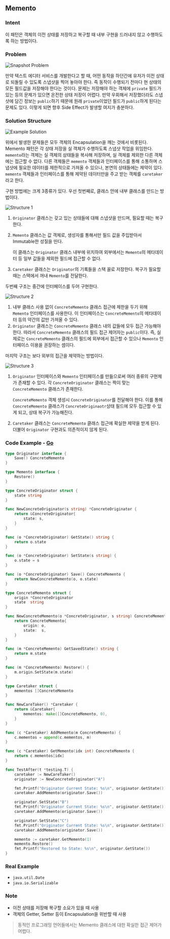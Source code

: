 ## Memento

### Intent

이 패턴은 객체의 이전 상태를 저장하고 복구할 때 내부 구현을 드러내지 않고 수행하도록 하는 방법이다.

### Problem

![Snapshot Problem[^1]](images/memento-problem2-en.png)

만약 텍스트 에디터 서비스를 개발한다고 할 때, 어떤 동작을 하던간에 유저가 이전 상태로 되돌릴 수 있도록 스냅샷을 찍어 놓아야 한다. 즉 동작이 수행되기 전마다 현 상태의 모든 필드값을 저장해야 한다는 것이다. 문제는 저장해야 하는 객체에 `private` 필드가 있는 등의 문제가 있으면 온전한 상태 저장이 어렵다. 만약 우회해서 저장했더라도 스냅샷에 담긴 정보는 `public`하기 때문에 원래 `private`이었던 필드가 `public`하게 된다는 문제도 있다. 이렇게 되면 향후 Side Effect가 발생할 여지가 충분하다.

### Solution Structure

![Example Solution[^1]](images/memento-solution-en.png)

위에서 발생한 문제들은 모두 객체의 Encapsulation을 깨는 것에서 비롯된다. Memento 패턴은 각 상태 저장을 실 객체가 수행하도록 스냅샷 작업을 위임한다. `memento`라는 객체는 실 객체의 상태들을 복사해 저장하며, 실 객체를 제외한 다른 객체에는 접근할 수 없다. 다른 객체들은 `memento` 객체들과 인터페이스를 통해 소통하며 스냅샷에 필요한 데이터를 제한적으로 가져올 수 있으나, 본연의 상태들에는 제약이 있다. `memento` 객체들과 인터페이스를 통해 제약된 데이터만을 주고 받는 객체를 `caretaker`라고 한다.

구현 방법에는 크게 3종류가 있다. 우선 첫번째로, 클래스 안에 내부 클래스를 만드는 방법이다.

![Structure 1[^1]](images/memento-structure1.png)

1. `Originator` 클래스는 갖고 있는 상태들에 대해 스냅샷을 만드며, 필요할 때는 복구한다.

2. `Memento` 클래스는 값 객체로, 생성자를 통해서만 필드 값을 주입받아서 Immutable한 성질을 띤다.

   이 클래스는 `Originator` 클래스 내부에 위치하여 외부에서는 `Memento`의 메타데이터 등 일부 값들을 제외한 필드에 접근할 수 없다.

3. `Caretaker` 클래스는 `Originator`의 기록들을 스택 꼴로 저장한다. 복구가 필요할 때는 스택에서 꺼내 `Memento`를 전달한다.

두번째 구조는 중간에 인터페이스를 두어 구현한다.

![Structure 2[^1]](images/memento-structure2.png)

1. 내부 클래스 사용 없이 `ConcreteMemento` 클래스 접근에 제한을 두기 위해 `Memento` 인터페이스를 사용한다. 이 인터페이스는 `ConcreteMemento`의 메타데이터 등의 약간의 값만 가져올 수 있다.
2. `Originator` 클래스는 `ConcreteMemento` 클래스 내의 값들에 모두 접근 가능해야 한다. 따라서 `ConcreteMemento` 클래스의 필드 접근 제어자는 `public`이다. 즉, 실제로는 `ConcreteMemento` 클래스의 필드에 외부에서 접근할 수 있으나 `Memento` 인터페이스 이용을 권장하는 셈이다.

마지막 구조는 보다 외부의 접근을 제약하는 방법이다.

![Structure 3[^1]](images/memento-structure3.png)

1. `Originator` 인터페이스와 `Memento` 인터페이스를 만듦으로써 여러 종류의 구현체가 존재할 수 있다. 각 `ConcreteOriginator` 클래스는 짝이 맞는 `ConcreteMemento` 클래스가 존재한다.

   `ConcreteMemento` 객체 생성시 `ConcreteOriginator`를 전달해야 한다. 이를 통해 `ConcreteMemento` 클래스가 `ConcreteOriginaotr`상태 필드에 모두 접근할 수 있게 되고, 상태 복구가 가능해진다.

2. `Caretaker` 클래스는 `ConcreteMemento` 클래스 접근에 확실한 제약을 받게 된다. 더불어 `Originator` 구현과도 의존적이지 않게 된다.

### Code Example - [Go](https://github.com/joonparkhere/records/tree/main/design-pattern/project/hello-behavioral-pattern/memento)

```go
type Originator interface {
	Save() ConcreteMemento
}
```

```go
type Memento interface {
	Restore()
}
```

```go
type ConcreteOriginator struct {
	state string
}

func NewConcreteOriginator(s string) *ConcreteOriginator {
	return &ConcreteOriginator{
		state: s,
	}
}

func (o *ConcreteOriginator) GetState() string {
	return o.state
}

func (o *ConcreteOriginator) SetState(s string) {
	o.state = s
}

func (o *ConcreteOriginator) Save() ConcreteMemento {
	return NewConcreteMemento(o, o.state)
}
```

```go
type ConcreteMemento struct {
	origin *ConcreteOriginator
	state  string
}

func NewConcreteMemento(o *ConcreteOriginator, s string) ConcreteMemento {
	return ConcreteMemento{
		origin: o,
		state:  s,
	}
}

func (m *ConcreteMemento) GetSavedState() string {
	return m.state
}

func (m *ConcreteMemento) Restore() {
	m.origin.SetState(m.state)
}
```

```go
type Caretaker struct {
	mementos []ConcreteMemento
}

func NewCareTaker() *Caretaker {
	return &Caretaker{
		mementos: make([]ConcreteMemento, 0),
	}
}

func (c *Caretaker) AddMemento(m ConcreteMemento) {
	c.mementos = append(c.mementos, m)
}

func (c *Caretaker) GetMemento(idx int) ConcreteMemento {
	return c.mementos[idx]
}
```

```go
func TestAfter(t *testing.T) {
	caretaker := NewCareTaker()
	originator := NewConcreteOriginator("A")

	fmt.Printf("Originator Current State: %s\n", originator.GetState())
	caretaker.AddMemento(originator.Save())

	originator.SetState("B")
	fmt.Printf("Originator Current State: %s\n", originator.GetState())
	caretaker.AddMemento(originator.Save())

	originator.SetState("C")
	fmt.Printf("Originator Current State: %s\n", originator.GetState())
	caretaker.AddMemento(originator.Save())

	memento := caretaker.GetMemento(1)
	memento.Restore()
	fmt.Printf("Restored to State: %s\n", originator.GetState())
}
```

### Real Example

- `java.util.Date`
- `java.io.Serializable`

### Note

- 이전 상태를 저장해 복구할 소요가 있을 때 사용
- 객체의 Getter, Setter 등이 Encapsulation을 위반할 때 사용

> 동적인 프로그래밍 언어들에서는 Memento 클래스에 대한 확실한 접근 제어가 어렵다.

[^1]: [Memento Origin](https://refactoring.guru/design-patterns/memento)
